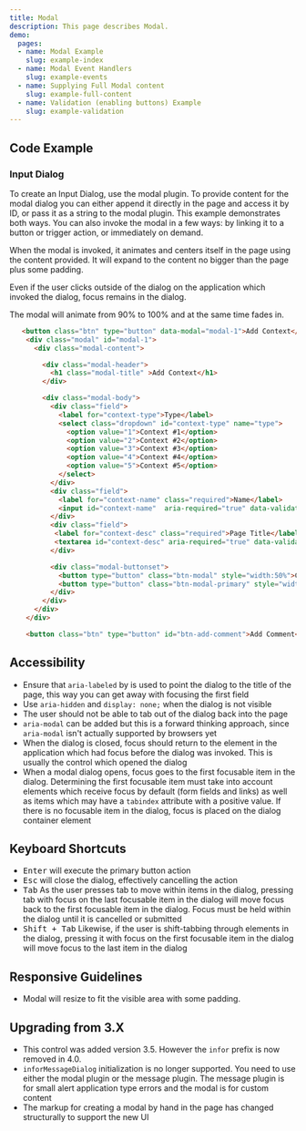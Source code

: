 ```yaml
---
title: Modal
description: This page describes Modal.
demo:
  pages:
  - name: Modal Example
    slug: example-index
  - name: Modal Event Handlers
    slug: example-events
  - name: Supplying Full Modal content
    slug: example-full-content
  - name: Validation (enabling buttons) Example
    slug: example-validation
---
```


## Code Example

### Input Dialog

To create an Input Dialog, use the modal plugin. To provide content for the modal dialog you can either append it directly in the page and access it by ID, or pass it as a string to the modal plugin. This example demonstrates both ways. You can also invoke the modal in a few ways: by linking it to a button or trigger action, or immediately on demand.

When the modal is invoked, it animates and centers itself in the page using the content provided. It will expand to the content no bigger than the page plus some padding.

Even if the user clicks outside of the dialog on the application which invoked the dialog, focus remains in the dialog.

The modal will animate from 90% to 100% and at the same time fades in.

```html
   <button class="btn" type="button" data-modal="modal-1">Add Context</button>
    <div class="modal" id="modal-1">
      <div class="modal-content">

        <div class="modal-header">
          <h1 class="modal-title" >Add Context</h1>
        </div>

        <div class="modal-body">
          <div class="field">
            <label for="context-type">Type</label>
            <select class="dropdown" id="context-type" name="type">
              <option value="1">Context #1</option>
              <option value="2">Context #2</option>
              <option value="3">Context #3</option>
              <option value="4">Context #4</option>
              <option value="5">Context #5</option>
            </select>
          </div>
          <div class="field">
            <label for="context-name" class="required">Name</label>
            <input id="context-name"  aria-required="true" data-validate="required" name="context-name" type="text">
          </div>
          <div class="field">
           <label for="context-desc" class="required">Page Title</label>
           <textarea id="context-desc" aria-required="true" data-validate="required" name="context-desc"></textarea>
          </div>

          <div class="modal-buttonset">
            <button type="button" class="btn-modal" style="width:50%">Cancel</button>
            <button type="button" class="btn-modal-primary" style="width:50%">Submit</button>
          </div>
        </div>
      </div>
    </div>

    <button class="btn" type="button" id="btn-add-comment">Add Comment</button>

```

## Accessibility

- Ensure that `aria-labeled` by is used to point the dialog to the title of the page, this way you can get away with focusing the first field
- Use `aria-hidden` and `display: none;` when the dialog is not visible
- The user should not be able to tab out of the dialog back into the page
- `aria-modal` can be added but this is a forward thinking approach, since `aria-modal` isn't actually supported by browsers yet
- When the dialog is closed, focus should return to the element in the application which had focus before the dialog was invoked. This is usually the control which opened the dialog
- When a modal dialog opens, focus goes to the first focusable item in the dialog. Determining the first focusable item must take into account elements which receive focus by default (form fields and links) as well as items which may have a `tabindex` attribute with a positive value. If there is no focusable item in the dialog, focus is placed on the dialog container element

## Keyboard Shortcuts

- <kbd>Enter</kbd> will execute the primary button action
- <kbd>Esc</kbd> will close the dialog, effectively cancelling the action
- <kbd>Tab</kbd> As the user presses tab to move within items in the dialog, pressing tab with focus on the last focusable item in the dialog will move focus back to the first focusable item in the dialog. Focus must be held within the dialog until it is cancelled or submitted
- <kbd>Shift + Tab</kbd> Likewise, if the user is shift-tabbing through elements in the dialog, pressing it with focus on the first focusable item in the dialog will move focus to the last item in the dialog

## Responsive Guidelines

- Modal will resize to fit the visible area with some padding.

## Upgrading from 3.X

- This control was added version 3.5. However the `infor` prefix is now removed in 4.0.
- `inforMessageDialog` initialization is no longer supported. You need to use either the modal plugin or the message plugin. The message plugin is for small alert application type errors and the modal is for custom content
- The markup for creating a modal by hand in the page has changed structurally to support the new UI
